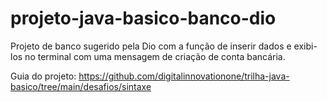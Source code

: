 # projeto-java-basico-banco-dio
Projeto de banco sugerido pela Dio com a função de inserir dados e exibi-los no terminal com uma mensagem de criação de conta bancária.

Guia do projeto: https://github.com/digitalinnovationone/trilha-java-basico/tree/main/desafios/sintaxe
